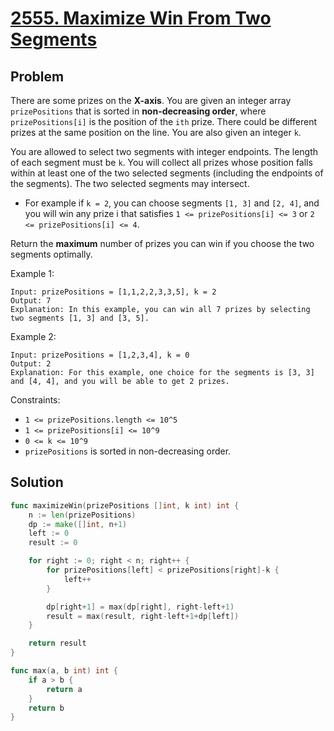 # [2555. Maximize Win From Two Segments](https://leetcode.com/problems/maximize-win-from-two-segments/)

## Problem

There are some prizes on the **X-axis**. You are given an integer array `prizePositions` that is sorted in **non-decreasing order**, where `prizePositions[i]` is the position of the `ith` prize. There could be different prizes at the same position on the line. You are also given an integer `k`.

You are allowed to select two segments with integer endpoints. The length of each segment must be `k`. You will collect all prizes whose position falls within at least one of the two selected segments (including the endpoints of the segments). The two selected segments may intersect.

- For example if `k = 2`, you can choose segments `[1, 3]` and `[2, 4]`, and you will win any prize i that satisfies `1 <= prizePositions[i] <= 3` or `2 <= prizePositions[i] <= 4`.

Return the **maximum** number of prizes you can win if you choose the two segments optimally.



Example 1:

```
Input: prizePositions = [1,1,2,2,3,3,5], k = 2
Output: 7
Explanation: In this example, you can win all 7 prizes by selecting two segments [1, 3] and [3, 5].
```

Example 2:

```
Input: prizePositions = [1,2,3,4], k = 0
Output: 2
Explanation: For this example, one choice for the segments is [3, 3] and [4, 4], and you will be able to get 2 prizes. 
``` 

Constraints:

- `1 <= prizePositions.length <= 10^5`
- `1 <= prizePositions[i] <= 10^9`
- `0 <= k <= 10^9`
- `prizePositions` is sorted in non-decreasing order.
 

## Solution

```go
func maximizeWin(prizePositions []int, k int) int {
	n := len(prizePositions)
	dp := make([]int, n+1)
	left := 0
	result := 0

	for right := 0; right < n; right++ {
		for prizePositions[left] < prizePositions[right]-k {
			left++
		}

		dp[right+1] = max(dp[right], right-left+1)
		result = max(result, right-left+1+dp[left])
	}

	return result
}

func max(a, b int) int {
	if a > b {
		return a
	}
	return b
}
```
